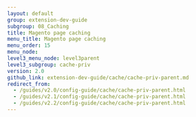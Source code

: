 ```yaml
---
layout: default
group: extension-dev-guide
subgroup: 08_Caching
title: Magento page caching
menu_title: Magento page caching
menu_order: 15
menu_node:
level3_menu_node: level3parent
level3_subgroup: cache-priv
version: 2.0
github_link: extension-dev-guide/cache/cache-priv-parent.md
redirect_from:
  - /guides/v2.0/config-guide/cache/cache-priv-parent.html
  - /guides/v2.1/config-guide/cache/cache-priv-parent.html
  - /guides/v2.2/config-guide/cache/cache-priv-parent.html
---
```

